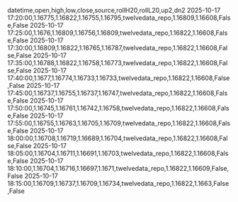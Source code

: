 datetime,open,high,low,close,source,rollH20,rollL20,up2,dn2
2025-10-17 17:20:00,1.16775,1.16822,1.16755,1.16795,twelvedata_repo,1.16809,1.16608,False,False
2025-10-17 17:25:00,1.1676,1.16809,1.16756,1.16809,twelvedata_repo,1.16822,1.16608,False,False
2025-10-17 17:30:00,1.16809,1.16822,1.16765,1.16787,twelvedata_repo,1.16822,1.16608,False,False
2025-10-17 17:35:00,1.16788,1.16822,1.16758,1.16773,twelvedata_repo,1.16822,1.16608,False,False
2025-10-17 17:40:00,1.1677,1.16774,1.16733,1.16733,twelvedata_repo,1.16822,1.16608,False,False
2025-10-17 17:45:00,1.16737,1.16755,1.16737,1.16747,twelvedata_repo,1.16822,1.16608,False,False
2025-10-17 17:50:00,1.16745,1.16761,1.16742,1.16758,twelvedata_repo,1.16822,1.16608,False,False
2025-10-17 17:55:00,1.16755,1.16763,1.16705,1.16709,twelvedata_repo,1.16822,1.16608,False,False
2025-10-17 18:00:00,1.16708,1.16719,1.16689,1.16704,twelvedata_repo,1.16822,1.16608,False,False
2025-10-17 18:05:00,1.16704,1.16711,1.16691,1.16703,twelvedata_repo,1.16822,1.16608,False,False
2025-10-17 18:10:00,1.16704,1.16716,1.16697,1.1671,twelvedata_repo,1.16822,1.16609,False,False
2025-10-17 18:15:00,1.16709,1.16737,1.16709,1.16734,twelvedata_repo,1.16822,1.1663,False,False
